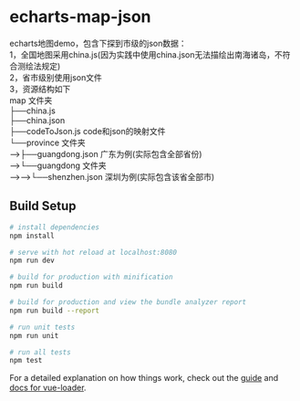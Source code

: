 # echarts-map-json

echarts地图demo，包含下探到市级的json数据：  
1，全国地图采用china.js(因为实践中使用china.json无法描绘出南海诸岛，不符合测绘法规定)  
2，省市级别使用json文件  
3，资源结构如下  
map  文件夹  
├──china.js  
├──china.json  
├──codeToJson.js code和json的映射文件  
└──province  文件夹  
-->├──guangdong.json  广东为例(实际包含全部省份)  
-->└──guangdong  文件夹  
-->-->└──shenzhen.json  深圳为例(实际包含该省全部市)  

## Build Setup

``` bash
# install dependencies
npm install

# serve with hot reload at localhost:8080
npm run dev

# build for production with minification
npm run build

# build for production and view the bundle analyzer report
npm run build --report

# run unit tests
npm run unit

# run all tests
npm test
```

For a detailed explanation on how things work, check out the [guide](http://vuejs-templates.github.io/webpack/) and [docs for vue-loader](http://vuejs.github.io/vue-loader).
